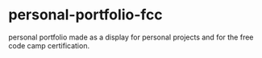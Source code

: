 # personal-portfolio-fcc
personal portfolio made as a display for personal projects and for the free code camp certification.
